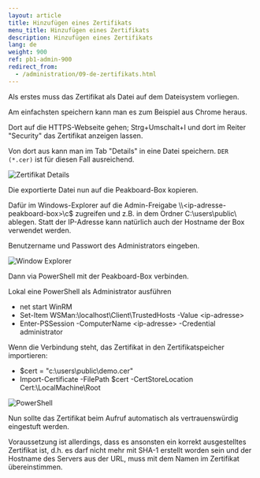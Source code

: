```yaml
---
layout: article
title: Hinzufügen eines Zertifikats
menu_title: Hinzufügen eines Zertifikats
description: Hinzufügen eines Zertifikats
lang: de
weight: 900
ref: pb1-admin-900
redirect_from:
  - /administration/09-de-zertifikats.html
---
```


Als erstes muss das Zertifikat als Datei auf dem Dateisystem vorliegen.

Am einfachsten speichern kann man es zum Beispiel aus Chrome heraus.

Dort auf die HTTPS-Webseite gehen; Strg+Umschalt+I und dort im Reiter "Security" das Zertifikat anzeigen lassen.

Von dort aus kann man im Tab "Details" in eine Datei speichern. `DER (*.cer)` ist für diesen Fall ausreichend.

![Zertifikat Details](/assets/images/admin/certificates/zertifikat-details.png)

Die exportierte Datei nun auf die Peakboard-Box kopieren.

Dafür im Windows-Explorer auf die Admin-Freigabe \\\\<ip-adresse-peakboard-box\>\c$ zugreifen und z.B. in dem Ordner C:\users\public\ ablegen.
Statt der IP-Adresse kann natürlich auch der Hostname der Box verwendet werden.

Benutzername und Passwort des Administrators eingeben.

![Window Explorer](/assets/images/admin/certificates/windows-explorer.png)

Dann via PowerShell mit der Peakboard-Box verbinden.

Lokal eine PowerShell als Administrator ausführen

* net start WinRM
* Set-Item WSMan:\localhost\Client\TrustedHosts -Value \<ip-adresse\>
* Enter-PSSession -ComputerName \<ip-adresse\> -Credential administrator

Wenn die Verbindung steht, das Zertifikat in den Zertifikatspeicher importieren:

* $cert = "c:\users\public\demo.cer"
* Import-Certificate -FilePath $cert -CertStoreLocation Cert:\LocalMachine\Root

![PowerShell](/assets/images/admin/certificates/powershell.png)

Nun sollte das Zertifikat beim Aufruf automatisch als vertrauenswürdig eingestuft werden.

Voraussetzung ist allerdings, dass es ansonsten ein korrekt ausgestelltes Zertifikat ist, d.h. es darf nicht mehr mit SHA-1 erstellt worden sein und der Hostname des Servers aus der URL, muss mit dem Namen im Zertifikat übereinstimmen.
